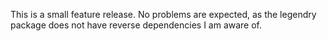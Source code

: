 This is a small feature release.
No problems are expected, as the legendry package does not have reverse 
dependencies I am aware of.
